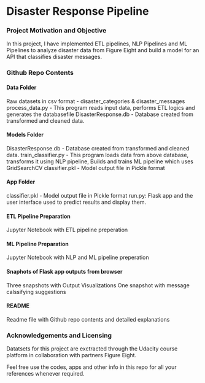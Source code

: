 
# Disaster Response Pipeline

### Project Motivation and Objective

In this project, I have implemented ETL pipelines, NLP Pipelines and ML Pipelines to analyze disaster data from Figure Eight and build a model for an API that classifies disaster messages.

### Github Repo Contents

#### Data Folder
Raw datasets in csv format - disaster_categories & disaster_messages
process_data.py -  This program reads input data, performs ETL logics and generates the databasefile
DisasterResponse.db - Database created from transformed and cleaned data.

#### Models Folder
DisasterResponse.db - Database created from transformed and cleaned data.
train_classifier.py - This program loads data from above database, transforms it using NLP pipeline, Builds and trains ML pipeline which uses GridSearchCV 
classifier.pkl - Model output file in Pickle format

#### App Folder
classifier.pkl - Model output file in Pickle format
run.py: Flask app and the user interface used to predict results and display them.

#### ETL Pipeline Preparation
Jupyter Notebook with ETL pipeline preperation

#### ML Pipeline Preparation
Jupyter Notebook with NLP and ML pipeline preperation

#### Snaphots of Flask app outputs from browser
Three snapshots with Output Visualizations
One snapshot with message calssifying suggestions

#### README
Readme file with Github repo contents and detailed explanations

### Acknowledgements and Licensing

Datatsets for this project are exctracted through the Udacity course platform in collaboration with partners Figure Eight. 

Feel free use the codes, apps and other info in this repo for all your references whenever required.
